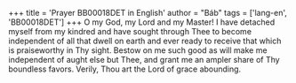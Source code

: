 +++
title = 'Prayer BB00018DET in English'
author = "Báb"
tags = ['lang-en', 'BB00018DET']
+++
O my God, my Lord and my Master! I have detached myself from my kindred and have sought through Thee to become independent of all that dwell on earth and ever ready to receive that which is praiseworthy in Thy sight. Bestow on me such good as will make me independent of aught else but Thee, and grant me an ampler share of Thy boundless favors. Verily, Thou art the Lord of grace abounding.
